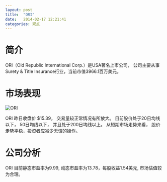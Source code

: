```yaml
---
layout: post
title:  "ORI"
date:   2014-02-17 12:21:41
categories: 观点
---
```


# 简介
ORI（Old Republic International Corp.）是USA著名上市公司，
公司主要从事Surety & Title Insurance行业，当前市值3966.1百万美元。

# 市场表现

![ORI](http://finviz.com/chart.ashx?t=ORI&ty=c&ta=1&p=d&s=l)

ORI 昨日收盘价 $15.39，
交易量较正常情况有所放大。
目前股价处于20日均线以下，
50日均线以下，
并且处于200日均线以上。
从短期市场走势来看，
股价走势平稳，投资者应减少无谓的操作。

# 公司分析
ORI 目前静态市盈率为9.99, 动态市盈率为13.78，每股收益1.54美元,
市场估值较为合理。
